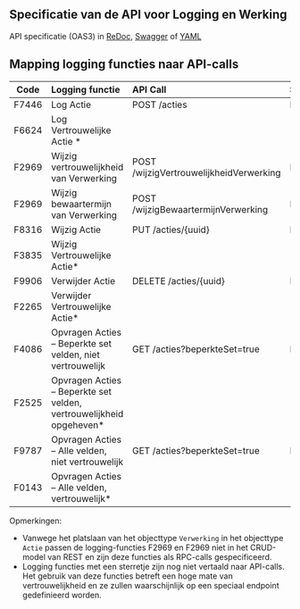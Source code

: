 ## Specificatie van de API voor Logging en Werking
API specificatie (OAS3) in
  [ReDoc](http://redocly.github.io/redoc/?url=https://raw.githubusercontent.com/HenriKorver/gemma-verwerkingenlogging/master/docs/_content/api/oas-specification/logging-verwerkingen-api/openapi.yaml),
  [Swagger](https://petstore.swagger.io/?url=https://raw.githubusercontent.com/HenriKorver/gemma-verwerkingenlogging/master/docs/_content/api/oas-specification/logging-verwerkingen-api/openapi.yaml) of
  [YAML](https://raw.githubusercontent.com/HenriKorver/gemma-verwerkingenlogging/master/docs/_content/api/oas-specification/logging-verwerkingen-api/openapi.yaml)

## Mapping logging functies naar API-calls

<!-- ![mapping functies naar api](https://github.com/HenriKorver/gemma-verwerkingenlogging/blob/master/docs/_content/api/oas-specification/mapping.png) -->

| Code         | Logging functie      | API Call      | Stijl          |
| -----------  | :-----------         | :----------   | :-----------   |
| F7446        |  Log Actie           | POST /acties  | REST           |
| F6624 | Log Vertrouwelijke Actie *	|||
| F2969 | Wijzig vertrouwelijkheid van Verwerking | POST /wijzigVertrouwelijkheidVerwerking | RPC |
| F2969 | Wijzig bewaartermijn van Verwerking | POST /wijzigBewaartermijnVerwerking | RPC |
| F8316 | Wijzig Actie | PUT /acties/{uuid} | REST |
| F3835 | Wijzig Vertrouwelijke Actie*	|||
| F9906 | Verwijder Actie | DELETE /acties/{uuid} | REST |
| F2265 | Verwijder Vertrouwelijke Actie* |||
| F4086 | Opvragen Acties – Beperkte set velden, niet vertrouwelijk | GET /acties?beperkteSet=true | REST |
| F2525 | Opvragen Acties – Beperkte set velden, vertrouwelijkheid opgeheven* |||
| F9787 | Opvragen Acties – Alle velden, niet vertrouwelijk	| GET /acties?beperkteSet=true | REST |
| F0143 | Opvragen Acties – Alle velden, vertrouwelijk* |||		

Opmerkingen:
- Vanwege het platslaan van het objecttype `Verwerking` in het objecttype `Actie` passen de logging-functies F2969 en F2969 niet in het CRUD-model van REST en zijn deze functies als RPC-calls gespecificeerd.
- Logging functies met een sterretje zijn nog niet vertaald naar API-calls. Het gebruik van deze functies betreft een hoge mate van vertrouwelijkheid en ze zullen waarschijnlijk op een speciaal endpoint gedefinieerd worden.
